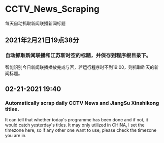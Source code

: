 # CCTV_News_Scraping
每天自动抓取新闻联播新闻标题

## 2021年2月21日19点38分
### 自动抓取新闻联播和江苏新时空的标题，并保存到程序根目录下。
智能识别今日新闻联播播放完成与否，若运行程序时不到19:00，则抓取昨天的新闻标题。

## 02-21-2021 19:40
### Automatically scrap daily CCTV News and JiangSu Xinshikong titles.
It can tell that whether today's programme has been done and if not, it would catch yesterday's titles.
It may only utilized in CHINA, I set the timezone here, so if any other one want to use, please check the timezone you are in. 